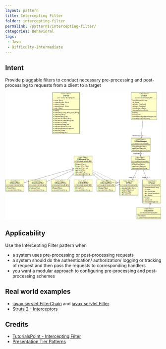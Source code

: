 ```yaml
---
layout: pattern
title: Intercepting Filter
folder: intercepting-filter
permalink: /patterns/intercepting-filter/
categories: Behavioral
tags:
 - Java
 - Difficulty-Intermediate
---
```


## Intent
Provide pluggable filters to conduct necessary pre-processing and
post-processing to requests from a client to a target
 
![alt text](./etc/intercepting-filter.png "Intercepting Filter")
 
## Applicability
Use the Intercepting Filter pattern when

* a system uses pre-processing or post-processing requests
* a system should do the authentication/ authorization/ logging or tracking of request and then pass the requests to corresponding handlers 
* you want a modular approach to configuring pre-processing and post-processing schemes

## Real world examples

* [javax.servlet.FilterChain](https://tomcat.apache.org/tomcat-8.0-doc/servletapi/javax/servlet/FilterChain.html) and [javax.servlet.Filter](https://tomcat.apache.org/tomcat-8.0-doc/servletapi/javax/servlet/Filter.html)
* [Struts 2 - Interceptors](https://struts.apache.org/docs/interceptors.html)

## Credits

* [TutorialsPoint - Intercepting Filter](http://www.tutorialspoint.com/design_pattern/intercepting_filter_pattern.htm)
* [Presentation Tier Patterns](http://www.javagyan.com/tutorials/corej2eepatterns/presentation-tier-patterns)
